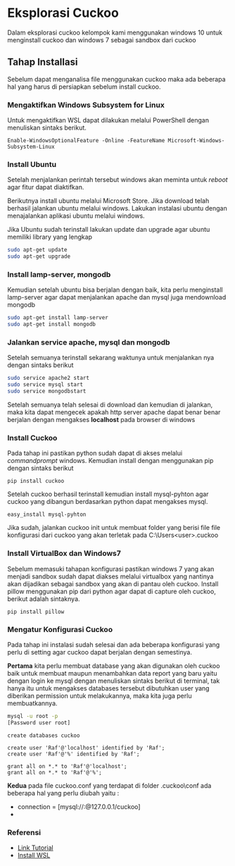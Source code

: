 # Eksplorasi Cuckoo

Dalam eksplorasi cuckoo kelompok kami menggunakan windows 10 untuk menginstall cuckoo dan windows 7 sebagai sandbox dari cuckoo

## Tahap Installasi

Sebelum dapat menganalisa file menggunakan cuckoo maka ada beberapa hal yang harus di persiapkan sebelum install cuckoo.

### Mengaktifkan Windows Subsystem for Linux

Untuk mengaktifkan WSL dapat dilakukan melalui PowerShell dengan menuliskan sintaks berikut.

```shell
Enable-WindowsOptionalFeature -Online -FeatureName Microsoft-Windows-Subsystem-Linux
```

### Install Ubuntu 

Setelah menjalankan perintah tersebut windows akan meminta untuk *reboot* agar fitur dapat diaktifkan.

Berikutnya install ubuntu melalui Microsoft Store. Jika download telah berhasil jalankan ubuntu melalui windows. Lakukan instalasi ubuntu dengan menajalankan aplikasi ubuntu melalui windows.

Jika Ubuntu sudah terinstall lakukan update dan upgrade agar ubuntu memiliki library yang lengkap
```bash
sudo apt-get update
sudo apt-get upgrade
```
### Install lamp-server, mongodb

Kemudian setelah ubuntu bisa berjalan dengan baik, kita perlu menginstall lamp-server agar dapat menjalankan apache dan mysql juga mendownload mongodb

```bash
sudo apt-get install lamp-server
sudo apt-get install mongodb
```

### Jalankan service apache, mysql dan mongodb

Setelah semuanya terinstall sekarang waktunya untuk menjalankan nya dengan sintaks berikut

```bash
sudo service apache2 start
sudo service mysql start
sudo service mongodbstart
``` 

Setelah semuanya telah selesai di download dan kemudian di jalankan, maka kita dapat mengecek apakah http server apache dapat benar benar berjalan dengan mengakses **localhost** pada browser di windows

### Install Cuckoo

Pada tahap ini pastikan python sudah dapat di akses melalui *commandprompt* windows. Kemudian install dengan menggunakan pip dengan sintaks berikut
```shell
pip install cuckoo
```
Setelah cuckoo berhasil terinstall kemudian install mysql-pyhton agar cuckoo yang dibangun berdasarkan python dapat mengakses mysql.
```shell
easy_install mysql-pyhton
```
Jika sudah, jalankan  cuckoo init untuk membuat folder yang berisi file file konfigurasi dari cuckoo yang akan terletak pada C:\Users\<user>\.cuckoo

### Install VirtualBox dan Windows7

Sebelum memasuki tahapan konfigurasi pastikan windows 7 yang akan menjadi sandbox sudah dapat diakses melalui virtualbox yang nantinya akan dijadikan sebagai sandbox yang akan di pantau oleh cuckoo. Install pillow menggunakan pip dari python agar dapat di capture oleh cuckoo, berikut adalah sintaknya. 
```shell
pip install pillow
```
  
### Mengatur Konfigurasi Cuckoo

Pada tahap ini instalasi sudah selesai dan ada beberapa konfigurasi yang perlu di setting agar cuckoo dapat berjalan dengan semestinya.

**Pertama** kita perlu membuat database yang akan digunakan oleh cuckoo baik untuk membuat maupun menambahkan data report yang baru yaitu dengan login ke mysql dengan menuliskan sintaks berikut di terminal, tak hanya itu untuk mengakses databases tersebut dibutuhkan user yang diberikan permission untuk melakukannya, maka kita juga perlu membuatkannya.

```bash
mysql -u root -p
[Password user root]
``` 
```msql
create databases cuckoo
```
```mysql
create user 'Raf'@'localhost' identified by 'Raf';
create user 'Raf'@'%' identified by 'Raf';

grant all on *.* to 'Raf'@'localhost';
grant all on *.* to 'Raf'@'%';
```

**Kedua** pada file cuckoo.conf yang terdapat di folder .cuckoo\conf ada beberapa hal yang perlu diubah yaitu :
* connection = [mysql://<username>:<password>@127.0.0.1/cuckoo]
* 



### Referensi
* [Link Tutorial](https://www.youtube.com/watch?v=nLGJHgv6uWA)
* [Install WSL](https://docs.microsoft.com/en-us/windows/wsl/install-win10)
